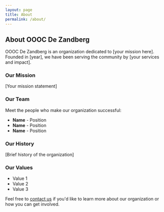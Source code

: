 ```yaml
---
layout: page
title: About
permalink: /about/
---
```


## About OOOC De Zandberg

OOOC De Zandberg is an organization dedicated to [your mission here]. Founded in [year], we have been serving the community by [your services and impact].

### Our Mission

[Your mission statement]

### Our Team

Meet the people who make our organization successful:

- **Name** - Position
- **Name** - Position
- **Name** - Position

### Our History

[Brief history of the organization]

### Our Values

- Value 1
- Value 2
- Value 3

Feel free to [contact us](/contact) if you'd like to learn more about our organization or how you can get involved.
